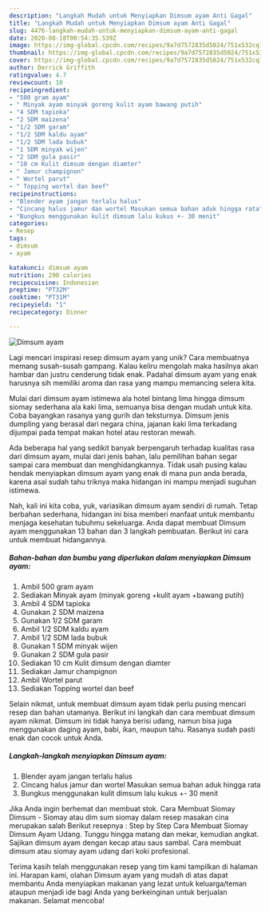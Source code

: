 ```yaml
---
description: "Langkah Mudah untuk Menyiapkan Dimsum ayam Anti Gagal"
title: "Langkah Mudah untuk Menyiapkan Dimsum ayam Anti Gagal"
slug: 4476-langkah-mudah-untuk-menyiapkan-dimsum-ayam-anti-gagal
date: 2020-08-18T00:54:35.539Z
image: https://img-global.cpcdn.com/recipes/9a7d7572835d5024/751x532cq70/dimsum-ayam-foto-resep-utama.jpg
thumbnail: https://img-global.cpcdn.com/recipes/9a7d7572835d5024/751x532cq70/dimsum-ayam-foto-resep-utama.jpg
cover: https://img-global.cpcdn.com/recipes/9a7d7572835d5024/751x532cq70/dimsum-ayam-foto-resep-utama.jpg
author: Derrick Griffith
ratingvalue: 4.7
reviewcount: 10
recipeingredient:
- "500 gram ayam"
- " Minyak ayam minyak goreng kulit ayam bawang putih"
- "4 SDM tapioka"
- "2 SDM maizena"
- "1/2 SDM garam"
- "1/2 SDM kaldu ayam"
- "1/2 SDM lada bubuk"
- "1 SDM minyak wijen"
- "2 SDM gula pasir"
- "10 cm Kulit dimsum dengan diamter"
- " Jamur champignon"
- " Wortel parut"
- " Topping wortel dan beef"
recipeinstructions:
- "Blender ayam jangan terlalu halus"
- "Cincang halus jamur dan wortel Masukan semua bahan aduk hingga rata"
- "Bungkus menggunakan kulit dimsum lalu kukus +- 30 menit"
categories:
- Resep
tags:
- dimsum
- ayam

katakunci: dimsum ayam 
nutrition: 290 calories
recipecuisine: Indonesian
preptime: "PT32M"
cooktime: "PT31M"
recipeyield: "1"
recipecategory: Dinner

---
```



![Dimsum ayam](https://img-global.cpcdn.com/recipes/9a7d7572835d5024/751x532cq70/dimsum-ayam-foto-resep-utama.jpg)

Lagi mencari inspirasi resep dimsum ayam yang unik? Cara membuatnya memang susah-susah gampang. Kalau keliru mengolah maka hasilnya akan hambar dan justru cenderung tidak enak. Padahal dimsum ayam yang enak harusnya sih memiliki aroma dan rasa yang mampu memancing selera kita.

Mulai dari dimsum ayam istimewa ala hotel bintang lima hingga dimsum siomay sederhana ala kaki lima, semuanya bisa dengan mudah untuk kita. Coba bayangkan rasanya yang gurih dan teksturnya. Dimsum jenis dumpling yang berasal dari negara china, jajanan kaki lima terkadang dijumpai pada tempat makan hotel atau restoran mewah.

Ada beberapa hal yang sedikit banyak berpengaruh terhadap kualitas rasa dari dimsum ayam, mulai dari jenis bahan, lalu pemilihan bahan segar sampai cara membuat dan menghidangkannya. Tidak usah pusing kalau hendak menyiapkan dimsum ayam yang enak di mana pun anda berada, karena asal sudah tahu triknya maka hidangan ini mampu menjadi suguhan istimewa.


Nah, kali ini kita coba, yuk, variasikan dimsum ayam sendiri di rumah. Tetap berbahan sederhana, hidangan ini bisa memberi manfaat untuk membantu menjaga kesehatan tubuhmu sekeluarga. Anda dapat membuat Dimsum ayam menggunakan 13 bahan dan 3 langkah pembuatan. Berikut ini cara untuk membuat hidangannya.

<!--inarticleads1-->

##### Bahan-bahan dan bumbu yang diperlukan dalam menyiapkan Dimsum ayam:

1. Ambil 500 gram ayam
1. Sediakan  Minyak ayam (minyak goreng +kulit ayam +bawang putih)
1. Ambil 4 SDM tapioka
1. Gunakan 2 SDM maizena
1. Gunakan 1/2 SDM garam
1. Ambil 1/2 SDM kaldu ayam
1. Ambil 1/2 SDM lada bubuk
1. Gunakan 1 SDM minyak wijen
1. Gunakan 2 SDM gula pasir
1. Sediakan 10 cm Kulit dimsum dengan diamter
1. Sediakan  Jamur champignon
1. Ambil  Wortel parut
1. Sediakan  Topping wortel dan beef


Selain nikmat, untuk membuat dimsum ayam tidak perlu pusing mencari resep dan bahan utamanya. Berikut ini langkah dan cara membuat dimsum ayam nikmat. Dimsum ini tidak hanya berisi udang, namun bisa juga menggunakan daging ayam, babi, ikan, maupun tahu. Rasanya sudah pasti enak dan cocok untuk Anda. 

<!--inarticleads2-->

##### Langkah-langkah menyiapkan Dimsum ayam:

1. Blender ayam jangan terlalu halus
1. Cincang halus jamur dan wortel Masukan semua bahan aduk hingga rata
1. Bungkus menggunakan kulit dimsum lalu kukus +- 30 menit


Jika Anda ingin berhemat dan membuat stok. Cara Membuat Siomay Dimsum - Siomay atau dim sum siomay dalam resep masakan cina merupakan salah Berikut resepnya : Step by Step Cara Membuat Siomay Dimsum Ayam Udang. Tunggu hingga matang dan mekar, kemudian angkat. Sajikan dimsum ayam dengan kecap atau saus sambal. Cara membuat dimsum atau siomay ayam udang dari koki profesional. 

Terima kasih telah menggunakan resep yang tim kami tampilkan di halaman ini. Harapan kami, olahan Dimsum ayam yang mudah di atas dapat membantu Anda menyiapkan makanan yang lezat untuk keluarga/teman ataupun menjadi ide bagi Anda yang berkeinginan untuk berjualan makanan. Selamat mencoba!
